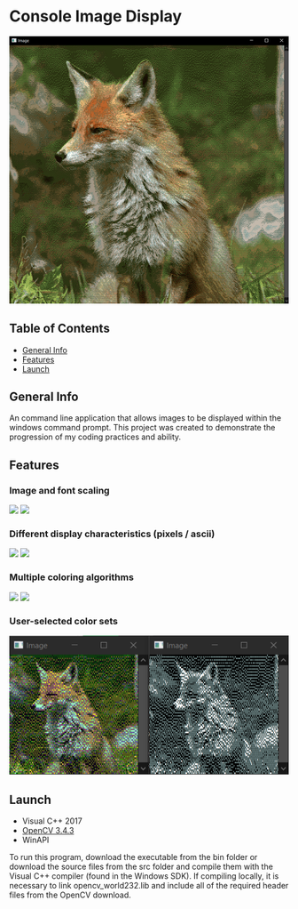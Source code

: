 # Console Image Display
![](/images/main_image.png)
## Table of Contents
* [General Info](#general-info)
* [Features](#features)
* [Launch](#launch)


## General Info
An command line application that allows images to be displayed within the windows command prompt. This project was created to demonstrate the progression of my coding practices and ability.

## Features
### Image and font scaling
![](/images/image_scale.png)
![](/images/font_scale.png)
### Different display characteristics (pixels / ascii)
![](/images/pixels.png)
![](/images/ascii.png)
### Multiple coloring algorithms
![](/images/dither.png)
![](/images/nearest_value.png)
### User-selected color sets
![](/images/custom_colors.png)

## Launch

* Visual C++ 2017
* [OpenCV 3.4.3](https://opencv.org/releases/page/3/)
* WinAPI

To run this program, download the executable from the bin folder or download the source files from the src folder and compile them with the Visual C++ compiler (found in the Windows SDK). If compiling locally, it is necessary to link opencv_world232.lib and include all of the required header files from the OpenCV download.
